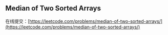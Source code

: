 ## Median of Two Sorted Arrays 

在线提交：[https://leetcode.com/problems/median-of-two-sorted-arrays/](https://leetcode.com/problems/median-of-two-sorted-arrays/)
